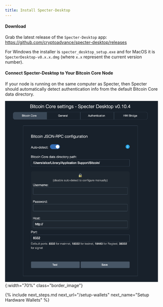 ```yaml
---
title: Install Specter-Desktop
---
```



#### Download
Grab the latest release of the `Specter-Desktop` app:  
<https://github.com/cryptoadvance/specter-desktop/releases>

For Windows the installer is `specter_desktop_setup.exe` and for MacOS it is `SpecterDesktop-v0.x.x.dmg` (where `x.x` represent the current version number).

#### Connect Specter-Desktop to Your Bitcoin Core Node
If your node is running on the same computer as Specter, then Specter should automatically detect authentication info from the default Bitcoin Core data directory.

![](/assets/img/setup-specter-detect-node.png){:width="70%" class="border_image"}


{% include next_steps.md next_url="/setup-wallets" next_name="Setup Hardware Wallets" %}
